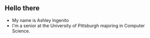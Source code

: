 ## Hello there

- My name is Ashley Ingenito
- I'm a senior at the University of Pittsburgh majoring in Computer Science.


